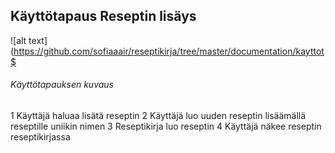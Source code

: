 ## Käyttötapaus Reseptin lisäys

![alt text](https://github.com/sofiaaair/reseptikirja/tree/master/documentation/kayttot$

###### Käyttötapauksen kuvaus
1 Käyttäjä haluaa lisätä reseptin
2 Käyttäjä luo uuden reseptin lisäämällä reseptille uniikin nimen
3 Reseptikirja luo reseptin
4 Käyttäjä näkee reseptin reseptikirjassa


